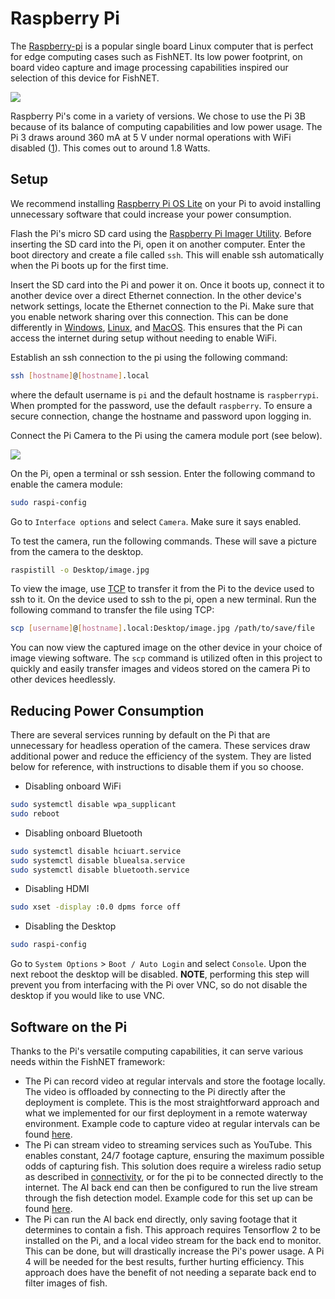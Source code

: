 # Raspberry Pi
The [Raspberry-pi](https://www.raspberrypi.org/) is a popular single board Linux computer that is perfect for edge computing cases such as FishNET.  Its low power footprint, on board video capture and image processing capabilities inspired our selection of this device for FishNET.

![](raspi.jpg)

Raspberry Pi's come in a variety of versions.  We chose to use the Pi 3B because of its balance of computing capabilities and low power usage.  The Pi 3 draws around 360 mA at 5 V under normal operations with WiFi disabled ([1](https://www.raspberrypi-spy.co.uk/2018/11/raspberry-pi-power-consumption-data/)).  This comes out to around 1.8 Watts.

## Setup
We recommend installing [Raspberry Pi OS Lite](https://www.raspberrypi.com/software/operating-systems/) on your Pi to avoid installing unnecessary software that could increase your power consumption.

Flash the Pi's micro SD card using the [Raspberry Pi Imager Utility](https://www.raspberrypi.com/news/raspberry-pi-imager-imaging-utility/).  Before inserting the SD card into the Pi, open it on another computer.  Enter the boot directory and create a file called `ssh`.  This will enable ssh automatically when the Pi boots up for the first time.

Insert the SD card into the Pi and power it on.  Once it boots up, connect it to another device over a direct Ethernet connection.  In the other device's network settings, locate the Ethernet connection to the Pi.  Make sure that you enable network sharing over this connection.  This can be done differently in [Windows](https://www.tomshardware.com/how-to/share-internet-connection-windows-ethernet-wi-fi), [Linux](https://medium.com/@TarunChinmai/sharing-internet-connection-from-a-linux-machine-over-ethernet-a5cbbd775a4f), and [MacOS](https://www.macworld.com/article/352173/how-to-share-a-wi-fi-connection-on-one-mac-over-ethernet-to-another.html).  This ensures that the Pi can access the internet during setup without needing to enable WiFi.  

Establish an ssh connection to the pi using the following command:
```bash
ssh [hostname]@[hostname].local
```
where the default username is `pi` and the default hostname is `raspberrypi`.  When prompted for the password, use the default `raspberry`.  To ensure a secure connection, change the hostname and password upon logging in.

Connect the Pi Camera to the Pi using the camera module port (see below).

![](raspi-cam-port.jpg)

On the Pi, open a terminal or ssh session.  Enter the following command to enable the camera module:
```bash
sudo raspi-config
```
Go to `Interface options` and select `Camera`.  Make sure it says enabled.

To test the camera, run the following commands.  These will save a picture from the camera to the desktop.
```bash
raspistill -o Desktop/image.jpg
```
To view the image, use [TCP](https://linuxize.com/post/how-to-use-scp-command-to-securely-transfer-files/) to transfer it from the Pi to the device used to ssh to it.  On the device used to ssh to the pi, open a new terminal.  Run the following command to transfer the file using TCP:
```bash
scp [username]@[hostname].local:Desktop/image.jpg /path/to/save/file
```
You can now view the captured image on the other device in your choice of image viewing software.  The `scp` command is utilized often in this project to quickly and easily transfer images and videos stored on the camera Pi to other devices heedlessly.

## Reducing Power Consumption

There are several services running by default on the Pi that are unnecessary for headless operation of the camera.  These services draw additional power and reduce the efficiency of the system.  They are listed below for reference, with instructions to disable them if you so choose.

- Disabling onboard WiFi
```bash
sudo systemctl disable wpa_supplicant
sudo reboot
```
- Disabling onboard Bluetooth
```bash
sudo systemctl disable hciuart.service
sudo systemctl disable bluealsa.service
sudo systemctl disable bluetooth.service
```
- Disabling HDMI
```bash
sudo xset -display :0.0 dpms force off
```
- Disabling the Desktop
```bash
sudo raspi-config
```
Go to `System Options` > `Boot / Auto Login` and select `Console`.  Upon the next reboot the desktop will be disabled.  **NOTE**, performing this step will prevent you from interfacing with the Pi over VNC, so do not disable the desktop if you would like to use VNC.

## Software on the Pi
Thanks to the Pi's versatile computing capabilities, it can serve various needs within the FishNET framework:  
- The Pi can record video at regular intervals and store the footage locally.  The video is offloaded by connecting to the Pi directly after the deployment is complete.  This is the most straightforward approach and what we implemented for our first deployment in a remote waterway environment.  Example code to capture video at regular intervals can be found [here](recording.md).
- The Pi can stream video to streaming services such as YouTube.  This enables constant, 24/7 footage capture, ensuring the maximum possible odds of capturing fish.  This solution does require a wireless radio setup as described in [connectivity](connectivity.md), or for the pi to be connected directly to the internet.  The AI back end can then be configured to run the live stream through the fish detection model.  Example code for this set up can be found [here](livestreaming.md).
- The Pi can run the AI back end directly, only saving footage that it determines to contain a fish.  This approach requires Tensorflow 2 to be installed on the Pi, and a local video stream for the back end to monitor.  This can be done, but will drastically increase the Pi's power usage.  A Pi 4 will be needed for the best results, further hurting efficiency.  This approach does have the benefit of not needing a separate back end to filter images of fish.

